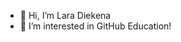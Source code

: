 - 👋 Hi, I’m Lara Diekena
- 👀 I’m interested in GitHub Education!
<!---
LDiekena/LDiekena is a ✨ special ✨ repository because its `README.md` (this file) appears on your GitHub profile.
You can click the Preview link to take a look at your changes.
--->
